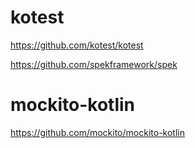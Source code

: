 # kotest
https://github.com/kotest/kotest

https://github.com/spekframework/spek

# mockito-kotlin
https://github.com/mockito/mockito-kotlin

